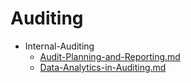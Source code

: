 
# Auditing

- Internal-Auditing
  - [Audit-Planning-and-Reporting.md](./Audit-Planning-and-Reporting.md)
  - [Data-Analytics-in-Auditing.md](./Data-Analytics-in-Auditing.md)
